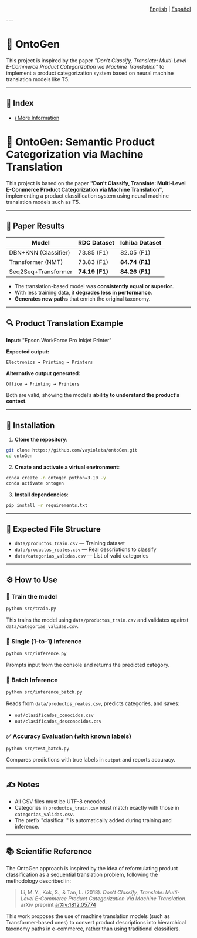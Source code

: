 <!-- Language toggle -->

<p align="right">
  <a href="/README.md"> English</a> | <a href="/docs/Readme_es.md"> Español</a>
</p>
---

# 🧠 OntoGen

This project is inspired by the paper *"Don't Classify, Translate: Multi-Level E-Commerce Product Categorization via Machine Translation"* to implement a product categorization system based on neural machine translation models like T5.

---

## 🧭 Index

* [ℹ️ More Information](/docs/model.md)

# 🧠 OntoGen: Semantic Product Categorization via Machine Translation

This project is based on the paper **"Don't Classify, Translate: Multi-Level E-Commerce Product Categorization via Machine Translation"**, implementing a product classification system using neural machine translation models such as T5.

---

## 📑 Paper Results

| Model                | RDC Dataset    | Ichiba Dataset |
| -------------------- | -------------- | -------------- |
| DBN+KNN (Classifier) | 73.85 (F1)     | 82.05 (F1)     |
| Transformer (NMT)    | 73.83 (F1)     | **84.74 (F1)** |
| Seq2Seq+Transformer  | **74.19 (F1)** | **84.26 (F1)** |

* The translation-based model was **consistently equal or superior**.
* With less training data, it **degrades less in performance**.
* **Generates new paths** that enrich the original taxonomy.

---

## 🔍 Product Translation Example

**Input:** "Epson WorkForce Pro Inkjet Printer"

**Expected output:**

```
Electronics → Printing → Printers
```

**Alternative output generated:**

```
Office → Printing → Printers
```

Both are valid, showing the model’s **ability to understand the product’s context**.

---

## 🚀 Installation

1. **Clone the repository**:

```bash
git clone https://github.com/vayioleta/ontoGen.git
cd ontoGen
```

2. **Create and activate a virtual environment**:

```bash
conda create -n ontogen python=3.10 -y
conda activate ontogen
```

3. **Install dependencies**:

```bash
pip install -r requirements.txt
```

---

## 📂 Expected File Structure

* `data/productos_train.csv` — Training dataset
* `data/productos_reales.csv` — Real descriptions to classify
* `data/categorias_validas.csv` — List of valid categories

---

## ⚙️ How to Use

### 🔧 Train the model

```bash
python src/train.py
```

This trains the model using `data/productos_train.csv` and validates against `data/categorias_validas.csv`.

### 🔎 Single (1-to-1) Inference

```bash
python src/inference.py
```

Prompts input from the console and returns the predicted category.

### 🧪 Batch Inference

```bash
python src/inference_batch.py
```

Reads from `data/productos_reales.csv`, predicts categories, and saves:

* `out/clasificados_conocidos.csv`
* `out/clasificados_desconocidos.csv`

### ✅ Accuracy Evaluation (with known labels)

```bash
python src/test_batch.py
```

Compares predictions with true labels in `output` and reports accuracy.

---

## ✍️ Notes

* All CSV files must be UTF-8 encoded.
* Categories in `productos_train.csv` must match exactly with those in `categorias_validas.csv`.
* The prefix "clasifica: " is automatically added during training and inference.

---

## 📚 Scientific Reference

The OntoGen approach is inspired by the idea of reformulating product classification as a sequential translation problem, following the methodology described in:

> Li, M. Y., Kok, S., & Tan, L. (2018).
> *Don’t Classify, Translate: Multi-Level E-Commerce Product Categorization Via Machine Translation*.
> arXiv preprint [arXiv:1812.05774](https://arxiv.org/abs/1812.05774)

This work proposes the use of machine translation models (such as Transformer-based ones) to convert product descriptions into hierarchical taxonomy paths in e-commerce, rather than using traditional classifiers.
